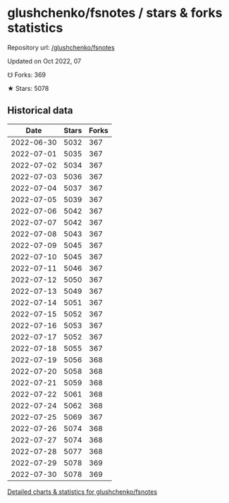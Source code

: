 # glushchenko/fsnotes / stars & forks statistics

Repository url: [/glushchenko/fsnotes](https://github.com/glushchenko/fsnotes)

Updated on Oct 2022, 07

☋ Forks: 369

★ Stars: 5078

## Historical data
| Date | Stars | Forks |
|------|-------|-------|
| 2022-06-30 | 5032 | 367 | 
| 2022-07-01 | 5035 | 367 | 
| 2022-07-02 | 5034 | 367 | 
| 2022-07-03 | 5036 | 367 | 
| 2022-07-04 | 5037 | 367 | 
| 2022-07-05 | 5039 | 367 | 
| 2022-07-06 | 5042 | 367 | 
| 2022-07-07 | 5042 | 367 | 
| 2022-07-08 | 5043 | 367 | 
| 2022-07-09 | 5045 | 367 | 
| 2022-07-10 | 5045 | 367 | 
| 2022-07-11 | 5046 | 367 | 
| 2022-07-12 | 5050 | 367 | 
| 2022-07-13 | 5049 | 367 | 
| 2022-07-14 | 5051 | 367 | 
| 2022-07-15 | 5052 | 367 | 
| 2022-07-16 | 5053 | 367 | 
| 2022-07-17 | 5052 | 367 | 
| 2022-07-18 | 5055 | 367 | 
| 2022-07-19 | 5056 | 368 | 
| 2022-07-20 | 5058 | 368 | 
| 2022-07-21 | 5059 | 368 | 
| 2022-07-22 | 5061 | 368 | 
| 2022-07-24 | 5062 | 368 | 
| 2022-07-25 | 5069 | 367 | 
| 2022-07-26 | 5074 | 368 | 
| 2022-07-27 | 5074 | 368 | 
| 2022-07-28 | 5077 | 368 | 
| 2022-07-29 | 5078 | 369 | 
| 2022-07-30 | 5078 | 369 | 


[Detailed charts & statistics for glushchenko/fsnotes](https://reviewgithub.com/rep/glushchenko/fsnotes)
